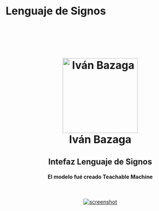 ﻿# Lenguaje de Signos
  <br>
 <h1 align="center">
  <br>
  <a href="http://astrotenerife.com"><img src="https://avatars.githubusercontent.com/u/97960300?v=4" alt="Iván Bazaga" width="200"></a>
  <br>
  Iván Bazaga
  <br>
</h1>

<h2 align="center">Intefaz Lenguaje de Signos</h2> 
<h4 align="center">El modelo fué creado Teachable Machine </h4> 
<a href="https://teachablemachine.withgoogle.com/"

<p align="center">


  

</p>
  <br>

  ![screenshot](https://github.com/IvBanzaga/Lenguaje-de-Signos/blob/mai/interfaz.PNG)

  <br>

</a>
